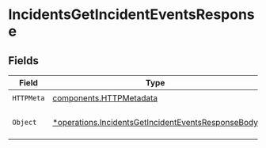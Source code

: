 # IncidentsGetIncidentEventsResponse


## Fields

| Field                                                                                                                   | Type                                                                                                                    | Required                                                                                                                | Description                                                                                                             |
| ----------------------------------------------------------------------------------------------------------------------- | ----------------------------------------------------------------------------------------------------------------------- | ----------------------------------------------------------------------------------------------------------------------- | ----------------------------------------------------------------------------------------------------------------------- |
| `HTTPMeta`                                                                                                              | [components.HTTPMetadata](../../models/components/httpmetadata.md)                                                      | :heavy_check_mark:                                                                                                      | N/A                                                                                                                     |
| `Object`                                                                                                                | [*operations.IncidentsGetIncidentEventsResponseBody](../../models/operations/incidentsgetincidenteventsresponsebody.md) | :heavy_minus_sign:                                                                                                      | The request has succeeded.                                                                                              |
